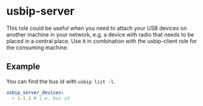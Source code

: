 # usbip-server

This role could be useful when you need to attach your USB devices on another machine in your network, e.g. a device with radio that needs to be placed in a central place.
Use it in combination with the usbip-client role for the consuming machine.

## Example

You can find the bus id with `usbip list -l`.

```yaml
usbip_server_devices:
  - 1-1.1 # i.e. bus id
```
